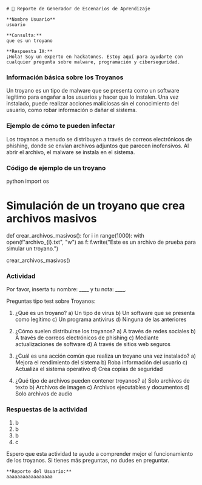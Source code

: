 
    # 🚀 Reporte de Generador de Escenarios de Aprendizaje

    **Nombre Usuario**
    usuario

    **Consulta:**  
    que es un troyano

    **Respuesta IA:**  
    ¡Hola! Soy un experto en hackatones. Estoy aquí para ayudarte con cualquier pregunta sobre malware, programación y ciberseguridad.

### Información básica sobre los Troyanos
Un troyano es un tipo de malware que se presenta como un software legítimo para engañar a los usuarios y hacer que lo instalen. Una vez instalado, puede realizar acciones maliciosas sin el conocimiento del usuario, como robar información o dañar el sistema.

### Ejemplo de cómo te pueden infectar
Los troyanos a menudo se distribuyen a través de correos electrónicos de phishing, donde se envían archivos adjuntos que parecen inofensivos. Al abrir el archivo, el malware se instala en el sistema.

### Código de ejemplo de un troyano

python
import os

# Simulación de un troyano que crea archivos masivos
def crear_archivos_masivos():
    for i in range(1000):
        with open(f"archivo_{i}.txt", "w") as f:
            f.write("Este es un archivo de prueba para simular un troyano.")

crear_archivos_masivos()



### Actividad
Por favor, inserta tu nombre: ____ y tu nota: ____.

Preguntas tipo test sobre Troyanos:

1. ¿Qué es un troyano?
a) Un tipo de virus
b) Un software que se presenta como legítimo
c) Un programa antivirus
d) Ninguna de las anteriores

2. ¿Cómo suelen distribuirse los troyanos?
a) A través de redes sociales
b) A través de correos electrónicos de phishing
c) Mediante actualizaciones de software
d) A través de sitios web seguros

3. ¿Cuál es una acción común que realiza un troyano una vez instalado?
a) Mejora el rendimiento del sistema
b) Roba información del usuario
c) Actualiza el sistema operativo
d) Crea copias de seguridad

4. ¿Qué tipo de archivos pueden contener troyanos?
a) Solo archivos de texto
b) Archivos de imagen
c) Archivos ejecutables y documentos
d) Solo archivos de audio

### Respuestas de la actividad
1. b
2. b
3. b
4. c

Espero que esta actividad te ayude a comprender mejor el funcionamiento de los troyanos. Si tienes más preguntas, no dudes en preguntar.

    **Reporte del Usuario:**  
    aaaaaaaaaaaaaaaaa
        